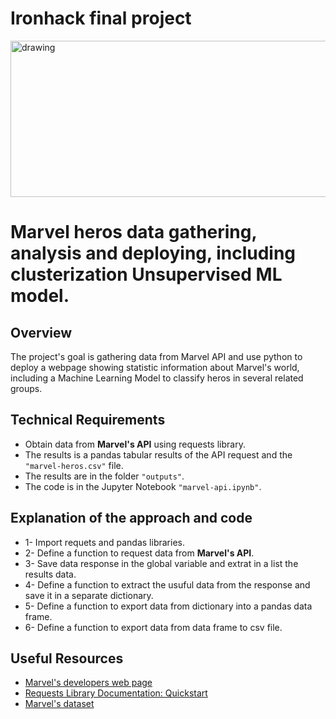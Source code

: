 # Ironhack final project

<!-- ![Marvel](./imgs/avengers.gif) -->
<img src="./imgs/avengers.gif" alt="drawing" height='250' width="1000"/>

# Marvel heros data gathering, analysis and deploying, including clusterization Unsupervised ML model.

## Overview
The project's goal is gathering data from Marvel API and use python to deploy a webpage
showing statistic information about Marvel's world, including a Machine Learning Model
to classify heros in several related groups.

## Technical Requirements
* Obtain data from **Marvel's API** using requests library.
* The results is a pandas tabular results of the API request and the ``"marvel-heros.csv"`` file.
* The results are in the folder ``"outputs"``.
* The code is in the Jupyter Notebook ``"marvel-api.ipynb"``.

## Explanation of the approach and code
* 1- Import requets and pandas libraries.
* 2- Define a function to request data from **Marvel's API**.
* 3- Save data response in the global variable and extrat in a list the results data.
* 4- Define a function to extract the usuful data from the response and save it in a separate dictionary.
* 5- Define a function to export data from dictionary into a pandas data frame.
* 6- Define a function to export data from data frame to csv file.

## Useful Resources

* [Marvel's developers web page](https://developer.marvel.com/)
* [Requests Library Documentation: Quickstart](http://docs.python-requests.org/en/master/user/quickstart/)
* [Marvel's dataset](https://www.kaggle.com/dannielr/marvel-superheroes)
